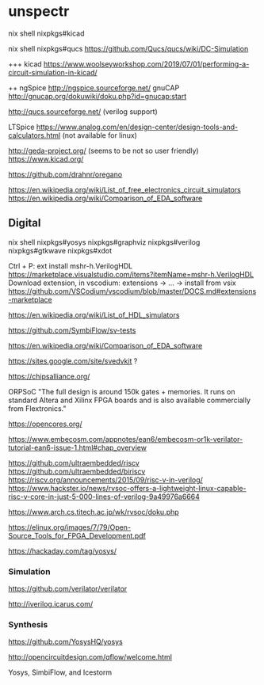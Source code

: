# unspectr

nix shell nixpkgs#kicad

nix shell nixpkgs#qucs
https://github.com/Qucs/qucs/wiki/DC-Simulation

+++ kicad
https://www.woolseyworkshop.com/2019/07/01/performing-a-circuit-simulation-in-kicad/

++ ngSpice http://ngspice.sourceforge.net/
gnuCAP http://gnucap.org/dokuwiki/doku.php?id=gnucap:start

http://qucs.sourceforge.net/ (verilog support)


LTSpice https://www.analog.com/en/design-center/design-tools-and-calculators.html (not available for linux)

http://geda-project.org/ (seems to be not so user friendly)
https://www.kicad.org/

https://github.com/drahnr/oregano


https://en.wikipedia.org/wiki/List_of_free_electronics_circuit_simulators
https://en.wikipedia.org/wiki/Comparison_of_EDA_software

## Digital

nix shell nixpkgs#yosys nixpkgs#graphviz nixpkgs#verilog nixpkgs#gtkwave nixpkgs#xdot

Ctrl + P: ext install mshr-h.VerilogHDL
https://marketplace.visualstudio.com/items?itemName=mshr-h.VerilogHDL
Download extension, in vscodium: extensions -> ... -> install from vsix
https://github.com/VSCodium/vscodium/blob/master/DOCS.md#extensions-marketplace

https://en.wikipedia.org/wiki/List_of_HDL_simulators

https://github.com/SymbiFlow/sv-tests

https://en.wikipedia.org/wiki/Comparison_of_EDA_software

https://sites.google.com/site/svedvkit ?

https://chipsalliance.org/

ORPSoC "The full design is around 150k gates + memories. It runs on standard Altera and Xilinx FPGA boards and is also available commercially from Flextronics."

https://opencores.org/

https://www.embecosm.com/appnotes/ean6/embecosm-or1k-verilator-tutorial-ean6-issue-1.html#chap_overview

https://github.com/ultraembedded/riscv
https://github.com/ultraembedded/biriscv
https://riscv.org/announcements/2015/09/risc-v-in-verilog/
https://www.hackster.io/news/rvsoc-offers-a-lightweight-linux-capable-risc-v-core-in-just-5-000-lines-of-verilog-9a49976a6664

https://www.arch.cs.titech.ac.jp/wk/rvsoc/doku.php

https://elinux.org/images/7/79/Open-Source_Tools_for_FPGA_Development.pdf

https://hackaday.com/tag/yosys/



### Simulation

https://github.com/verilator/verilator

http://iverilog.icarus.com/

### Synthesis

https://github.com/YosysHQ/yosys

http://opencircuitdesign.com/qflow/welcome.html

Yosys, SimbiFlow, and Icestorm